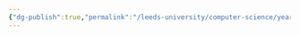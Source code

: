 ```yaml
---
{"dg-publish":true,"permalink":"/leeds-university/computer-science/year-1/fundamental-math-concepts/5-set-theory/theorems/theorem-5-22-laws-of-intersections-and-unions/idempotent-laws/"}
---
```


